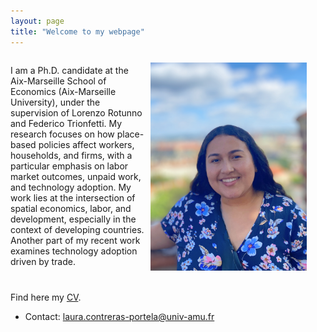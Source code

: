 ```yaml
---
layout: page
title: "Welcome to my webpage"
---
```


<div style="overflow: hidden;">
    <img class="img-responsive" style="float: right; margin: 10px 30px 20px 10px;" src="photo.jpg" width="250" alt="Your Photo">
    <p align="left">
        I am a Ph.D. candidate at the Aix-Marseille School of Economics (Aix-Marseille University), under the supervision of Lorenzo Rotunno and Federico Trionfetti. 
        My research focuses on how place-based policies affect workers, households, and firms, with a particular emphasis on labor market outcomes, unpaid work, and 
        technology adoption. My work lies at the intersection of spatial economics, labor, and development, especially in the context of developing countries. 
        Another part of my recent work examines technology adoption driven by trade.
    </p>
</div>

Find here my [CV](https://lauradcontreras.github.io/contreras_CV.pdf).

 - Contact: [laura.contreras-portela@univ-amu.fr](mailto:laura.contreras-portela@univ-amu.fr)
